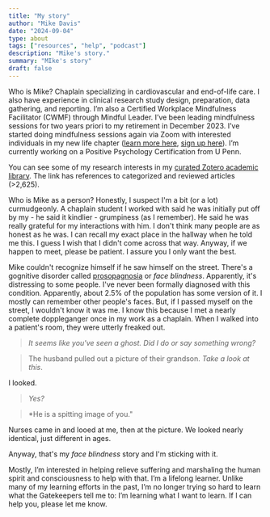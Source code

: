 ```yaml
---
title: "My story"
author: "Mike Davis"
date: "2024-09-04"
type: about
tags: ["resources", "help", "podcast"]
description: "Mike's story."
summary: "MIke's story"
draft: false
---
```

Who is Mike? Chaplain specializing in cardiovascular and end-of-life care. I also have experience in clinical research study design, preparation, data gathering, and reporting. I’m also a Certified Workplace Mindfulness Facilitator (CWMF) through Mindful Leader. I’ve been leading mindfulness sessions for two years priori to my retirement in December 2023. I’ve started doing mindfulness sessions again via Zoom with interested individuals in my new life chapter ([learn more here](https://docs.google.com/document/d/1XJMAs5ieSmFgZZuNpkF1bLkwrdDSpboPMKREmXJ_pLo/edit), [sign up here](https://docs.google.com/forms/d/1LQP2uy1-w8zzHE5_5QTA6kAWFSxcvK2LzB0zxaurpOk/viewform?edit_requested=true)). I’m currently working on a Positive Psychology Certification from U Penn. 

You can see some of my research interests in my [curated Zotero academic library](https://www.zotero.org/mikethechap/library). The link has references to categorized and reviewed articles (>2,625). 

Who is Mike as a person?
Honestly, I suspect I'm a bit (or a lot) curmudgeonly. A chaplain student I worked with said he was initially put off by my - he said it kindlier - grumpiness (as I remember). He said he was really grateful for my interactions with him. I don't think many people are as honest as he was. I can recall my exact place in the hallway when he told me this. I guess I wish that I didn't come across that way. Anyway, if we happen to meet, please be patient. I assure you I only want the best. 

Mike couldn't recognize himself if he saw himself on the street. There's a gognitive disorder called [prosopagnosia](https://en.wikipedia.org/wiki/Prosopagnosia) or *face blindness*. Apparently, it's distressing to some people. I've never been formally diagnosed with this condition. Apparently, about 2.5% of the population has some version of it. I mostly can remember other people's faces. But, if I passed myself on the street, I wouldn't know it was me. I know this because I met a nearly complete doppleganger once in my work as a chaplain. When I walked into a patient's room, they were utterly freaked out. 

>*It seems like you've seen a ghost. Did I do or say something wrong?*

>The husband pulled out a picture of their grandson. *Take a look at this*. 

I looked. 

>*Yes?*

>*He is a spitting image of you."

Nurses came in and looed at me, then at the picture. We looked nearly identical, just different in ages. 

Anyway, that's my *face blindness* story and I'm sticking with it. 

Mostly, I’m interested in helping relieve suffering and marshaling the human spirit and consciousness to help with that. I’m a lifelong learner. Unlike many of my learning efforts in the past, I’m no longer trying so hard to learn what the Gatekeepers tell me to: I’m learning what I want to learn. If I can help you, please let me know. 